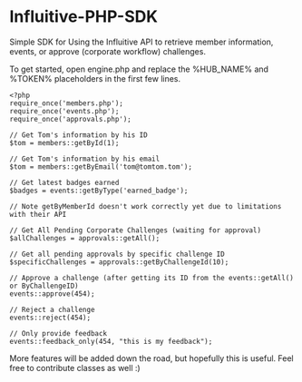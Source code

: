 # Influitive-PHP-SDK
Simple SDK for Using the Influitive API to retrieve member information, events, or approve (corporate workflow) challenges.

To get started, open engine.php and replace the %HUB_NAME% and %TOKEN% placeholders in the first few lines.

```
<?php
require_once('members.php');
require_once('events.php');
require_once('approvals.php');

// Get Tom's information by his ID
$tom = members::getById(1);

// Get Tom's information by his email
$tom = members::getByEmail('tom@tomtom.tom');

// Get latest badges earned
$badges = events::getByType('earned_badge');

// Note getByMemberId doesn't work correctly yet due to limitations with their API

// Get All Pending Corporate Challenges (waiting for approval)
$allChallenges = approvals::getAll();

// Get all pending approvals by specific challenge ID
$specificChallenges = approvals::getByChallengeId(10);

// Approve a challenge (after getting its ID from the events::getAll() or ByChallengeID)
events::approve(454);

// Reject a challenge
events::reject(454);

// Only provide feedback
events::feedback_only(454, "this is my feedback");
```

More features will be added down the road, but hopefully this is useful.  Feel free to contribute classes as well :)
